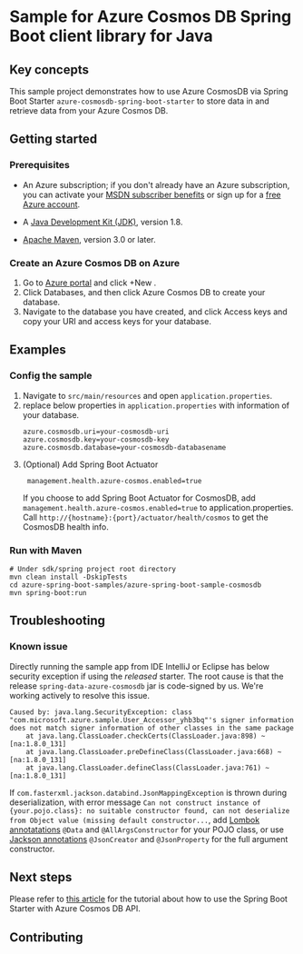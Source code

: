 # Sample for Azure Cosmos DB Spring Boot client library for Java

## Key concepts
This sample project demonstrates how to use Azure CosmosDB via Spring Boot Starter `azure-cosmosdb-spring-boot-starter` to store data in and retrieve data from your Azure Cosmos DB.

## Getting started

### Prerequisites

* An Azure subscription; if you don't already have an Azure subscription, you can activate your [MSDN subscriber benefits](https://azure.microsoft.com/pricing/member-offers/msdn-benefits-details/) or sign up for a [free Azure account](https://azure.microsoft.com/free/).

* A [Java Development Kit (JDK)][jdk_link], version 1.8.

* [Apache Maven](http://maven.apache.org/), version 3.0 or later.


### Create an Azure Cosmos DB on Azure

1. Go to [Azure portal](https://portal.azure.com/) and click +New .
2. Click Databases, and then click Azure Cosmos DB to create your database. 
3. Navigate to the database you have created, and click Access keys and copy your URI and access keys for your database.
                                                                                                                                  
## Examples

### Config the sample

1. Navigate to `src/main/resources` and open `application.properties`.
2. replace below properties in `application.properties` with information of your database.
   ```properties
   azure.cosmosdb.uri=your-cosmosdb-uri
   azure.cosmosdb.key=your-cosmosdb-key
   azure.cosmosdb.database=your-cosmosdb-databasename
   ```
3. (Optional) Add Spring Boot Actuator
   ```properties
    management.health.azure-cosmos.enabled=true
   ```
    If you choose to add Spring Boot Actuator for CosmosDB, add `management.health.azure-cosmos.enabled=true` to application.properties.
    Call `http://{hostname}:{port}/actuator/health/cosmos` to get the CosmosDB health info. 

### Run with Maven

```
# Under sdk/spring project root directory
mvn clean install -DskipTests
cd azure-spring-boot-samples/azure-spring-boot-sample-cosmosdb
mvn spring-boot:run
```

## Troubleshooting
### Known issue

Directly running the sample app from IDE IntelliJ or Eclipse has below security exception if using the *released* starter. The root cause is that the release `spring-data-azure-cosmosdb` jar is code-signed by us. We're working actively to resolve this issue. 

```
Caused by: java.lang.SecurityException: class "com.microsoft.azure.sample.User_Accessor_yhb3bq"'s signer information does not match signer information of other classes in the same package
	at java.lang.ClassLoader.checkCerts(ClassLoader.java:898) ~[na:1.8.0_131]
	at java.lang.ClassLoader.preDefineClass(ClassLoader.java:668) ~[na:1.8.0_131]
	at java.lang.ClassLoader.defineClass(ClassLoader.java:761) ~[na:1.8.0_131]
```

If `com.fasterxml.jackson.databind.JsonMappingException` is thrown during deserialization, with error message `Can not construct instance of {your.pojo.class}: no suitable constructor found, can not deserialize from Object value (missing default constructor...`, add [Lombok annotatations](https://projectlombok.org/features/all) `@Data` and `@AllArgsConstructor` for your POJO class, or use [Jackson annotations](https://github.com/FasterXML/jackson-annotations#using-constructors-or-factory-methods) `@JsonCreator` and `@JsonProperty` for the full argument constructor.

## Next steps

Please refer to [this article](https://docs.microsoft.com/java/azure/spring-framework/configure-spring-boot-starter-java-app-with-cosmos-db) for the tutorial about how to use the Spring Boot Starter with Azure Cosmos DB API.

## Contributing
<!-- LINKS -->
[jdk_link]: https://docs.microsoft.com/java/azure/jdk/?view=azure-java-stable
